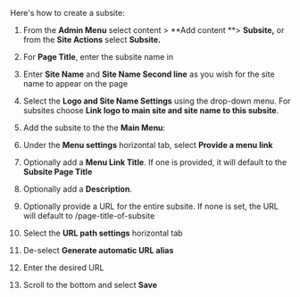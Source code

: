 Here&#39;s how to create a subsite:

1.  From the **Admin Menu** select content &gt; **Add content **&gt; **Subsite,** or from the **Site Actions** select **Subsite.**

2.  For **Page Title**, enter the subsite name in

3.  Enter **Site Name** and **Site Name Second line** as you wish for the site name to appear on the page

4.  Select the **Logo and Site Name Settings** using the drop-down menu. For subsites choose **Link logo to main site and site name to this subsite**.

5.  Add the subsite to the the **Main Menu**:

  1.  Under the **Menu settings** horizontal tab, select **Provide a menu link**

  2.  Optionally add a **Menu Link Title**. If one is provided, it will default to the **Subsite Page Title**

  3.  Optionally add a **Description**.
6.  Optionally provide a URL for the entire subsite. If none is set, the URL will default to /page-title-of-subsite

  1.  Select the **URL path settings** horizontal tab

  2.  De-select **Generate automatic URL alias**

  3.  Enter the desired URL
7.  Scroll to the bottom and select **Save**
